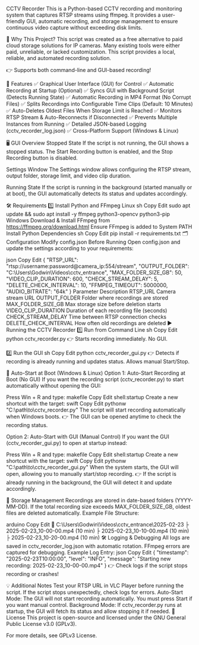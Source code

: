 CCTV Recorder
This is a Python-based CCTV recording and monitoring system that captures RTSP streams using ffmpeg. It provides a user-friendly GUI, automatic recording, and storage management to ensure continuous video capture without exceeding disk limits.

🎯 Why This Project?
This script was created as a free alternative to paid cloud storage solutions for IP cameras. Many existing tools were either paid, unreliable, or lacked customization. This script provides a local, reliable, and automated recording solution.

👉 Supports both command-line and GUI-based recording!

🚀 Features
✅ Graphical User Interface (GUI) for Control
✅ Automatic Recording at Startup (Optional)
✅ Syncs GUI with Background Script (Detects Running State)
✅ Automatic Recording in MP4 Format (No Corrupt Files)
✅ Splits Recordings into Configurable Time Clips (Default: 10 Minutes)
✅ Auto-Deletes Oldest Files When Storage Limit is Reached
✅ Monitors RTSP Stream & Auto-Reconnects if Disconnected
✅ Prevents Multiple Instances from Running
✅ Detailed JSON-based Logging (cctv_recorder_log.json)
✅ Cross-Platform Support (Windows & Linux)

🖥 GUI Overview
Stopped State
If the script is not running, the GUI shows a stopped status. The Start Recording button is enabled, and the Stop Recording button is disabled.


Settings Window
The Settings window allows configuring the RTSP stream, output folder, storage limit, and video clip duration.


Running State
If the script is running in the background (started manually or at boot), the GUI automatically detects its status and updates accordingly.


🛠 Requirements
1️⃣ Install Python and FFmpeg
Linux
sh
Copy
Edit
sudo apt update && sudo apt install -y ffmpeg python3-opencv python3-pip
Windows
Download & Install FFmpeg from https://ffmpeg.org/download.html
Ensure FFmpeg is added to System PATH
Install Python Dependencies
sh
Copy
Edit
pip install -r requirements.txt
🗂️ Configuration
Modify config.json Before Running
Open config.json and update the settings according to your requirements:

json
Copy
Edit
{
    "RTSP_URL": "rtsp://username:password@camera_ip:554/stream",
    "OUTPUT_FOLDER": "C:\\Users\\Godwin\\Videos\\cctv_entrance",
    "MAX_FOLDER_SIZE_GB": 50,
    "VIDEO_CLIP_DURATION": 600,
    "CHECK_STREAM_DELAY": 5,
    "DELETE_CHECK_INTERVAL": 10,
    "FFMPEG_TIMEOUT": 5000000,
    "AUDIO_BITRATE": "64k"
}
Parameter	Description
RTSP_URL	Camera stream URL
OUTPUT_FOLDER	Folder where recordings are stored
MAX_FOLDER_SIZE_GB	Max storage size before deletion starts
VIDEO_CLIP_DURATION	Duration of each recording file (seconds)
CHECK_STREAM_DELAY	Time between RTSP connection checks
DELETE_CHECK_INTERVAL	How often old recordings are deleted
▶ Running the CCTV Recorder
1️⃣ Run from Command Line
sh
Copy
Edit
python cctv_recorder.py
👉 Starts recording immediately. No GUI.

2️⃣ Run the GUI
sh
Copy
Edit
python cctv_recorder_gui.py
👉 Detects if recording is already running and updates status. Allows manual Start/Stop.

📌 Auto-Start at Boot (Windows & Linux)
Option 1: Auto-Start Recording at Boot (No GUI)
If you want the recording script (cctv_recorder.py) to start automatically without opening the GUI:

Press Win + R and type:
makefile
Copy
Edit
shell:startup
Create a new shortcut with the target:
swift
Copy
Edit
pythonw "C:\path\to\cctv_recorder.py"
The script will start recording automatically when Windows boots.
👉 The GUI can be opened anytime to check the recording status.

Option 2: Auto-Start with GUI (Manual Control)
If you want the GUI (cctv_recorder_gui.py) to open at startup instead:

Press Win + R and type:
makefile
Copy
Edit
shell:startup
Create a new shortcut with the target:
swift
Copy
Edit
pythonw "C:\path\to\cctv_recorder_gui.py"
When the system starts, the GUI will open, allowing you to manually start/stop recording.
👉 If the script is already running in the background, the GUI will detect it and update accordingly.

📆 Storage Management
Recordings are stored in date-based folders (YYYY-MM-DD).
If the total recording size exceeds MAX_FOLDER_SIZE_GB, oldest files are deleted automatically.
Example File Structure:

arduino
Copy
Edit
📂 C:\Users\Godwin\Videos\cctv_entrance\2025-02-23
  ├️ 2025-02-23_10-00-00.mp4  (10 min)
  ├️ 2025-02-23_10-10-00.mp4  (10 min)
  ├️ 2025-02-23_10-20-00.mp4  (10 min)
🛠 Logging & Debugging
All logs are saved in cctv_recorder_log.json with automatic rotation.
FFmpeg errors are captured for debugging.
Example Log Entry:
json
Copy
Edit
{
    "timestamp": "2025-02-23T10:00:00",
    "level": "INFO",
    "message": "Starting new recording: 2025-02-23_10-00-00.mp4"
}
👉 Check logs if the script stops recording or crashes!

💡 Additional Notes
Test your RTSP URL in VLC Player before running the script.
If the script stops unexpectedly, check logs for errors.
Auto-Start Mode: The GUI will not start recording automatically. You must press Start if you want manual control.
Background Mode: If cctv_recorder.py runs at startup, the GUI will fetch its status and allow stopping it if needed.
📃 License
This project is open-source and licensed under the GNU General Public License v3.0 (GPLv3).

For more details, see GPLv3 License.
